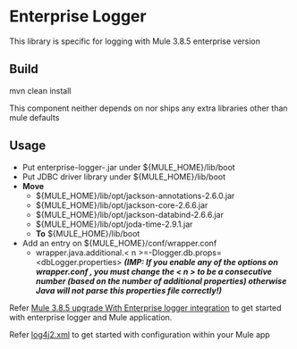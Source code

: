 # Enterprise Logger

This library is specific for logging with Mule 3.8.5 enterprise version

## Build
mvn clean install

This component neither depends on nor ships any extra libraries other than mule defaults

## Usage

* Put enterprise-logger-<version>.jar under ${MULE_HOME}/lib/boot
* Put JDBC driver library under ${MULE_HOME}/lib/boot
* **Move** 
    * ${MULE_HOME}/lib/opt/jackson-annotations-2.6.0.jar
    * ${MULE_HOME}/lib/opt/jackson-core-2.6.6.jar
    * ${MULE_HOME}/lib/opt/jackson-databind-2.6.6.jar
    * ${MULE_HOME}/lib/opt/joda-time-2.9.1.jar
    * **To** ${MULE_HOME}/lib/boot
* Add an entry on  ${MULE_HOME}/conf/wrapper.conf 
    * wrapper.java.additional.< n >=-Dlogger.db.props=<dbLogger.properties> **_(IMP: If you enable any of the options on wrapper.conf , 
                                                                                you _must_ change the < n > to be a consecutive number 
                                                                                (based on the number of additional properties) otherwise 
                                                                                Java will not parse this properties file correctly!)_**



Refer [Mule 3.8.5 upgrade With Enterprise logger integration](https://github.com/sandeep-kotha/mule385upgrade) to get started with enterprise logger and Mule application.

Refer [log4j2.xml](https://github.com/sandeep-kotha/mule385upgrade/blob/master/src/main/resources/log4j2.xml) to get started with configuration within your Mule app